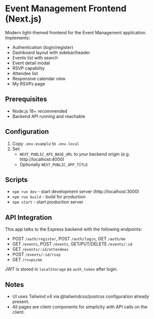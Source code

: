 # Event Management Frontend (Next.js)

Modern light-themed frontend for the Event Management application. Implements:
- Authentication (login/register)
- Dashboard layout with sidebar/header
- Events list with search
- Event detail modal
- RSVP capability
- Attendee list
- Responsive calendar view
- My RSVPs page

## Prerequisites
- Node.js 18+ recommended
- Backend API running and reachable

## Configuration
1. Copy `.env.example` to `.env.local`
2. Set:
   - `NEXT_PUBLIC_API_BASE_URL` to your backend origin (e.g. http://localhost:4000)
   - Optionally `NEXT_PUBLIC_APP_TITLE`

## Scripts
- `npm run dev` - start development server (http://localhost:3000)
- `npm run build` - build for production
- `npm start` - start production server

## API Integration
This app talks to the Express backend with the following endpoints:
- POST `/auth/register`, POST `/auth/login`, GET `/auth/me`
- GET `/events`, POST `/events`, GET/PUT/DELETE `/events/:id`
- GET `/events/:id/attendees`
- POST `/events/:id/rsvp`
- GET `/rsvps/me`

JWT is stored in `localStorage` as `auth_token` after login.

## Notes
- UI uses Tailwind v4 via @tailwindcss/postcss configuration already present.
- All pages are client components for simplicity with API calls on the client.

